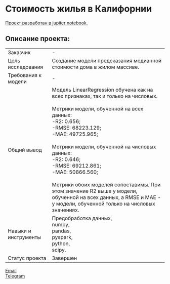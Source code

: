 # Стоимость жилья в Калифорнии

[Проект разработан в jupiter notebook.](https://github.com/data-analyst-mr/DataScienceProjects/blob/main/projects/educational%20project/california_houses/california_houses.ipynb)<br/>

## Описание проекта:
|   |  |
|---------------|-------------------|
|Заказчик | -|
|Цель исследования| Cоздание модели предсказания медианной стоимости дома в жилом массиве.|
|Требования к модели| -|
|Общий вывод|Модель LinearRegression обучена как на всех признаках, так и только на числовых.<br/><br/>Метрики модели, обученной на всех данных:<br/>-R2: 0.656;<br/>-RMSE: 68223.129;<br/>-MAE: 49725.965;<br/><br/>Метрики модели, обученной на числовых данных:<br/>-R2: 0.646;<br/>-RMSE: 69212.861;<br/>-MAE: 50866.560;<br/><br/>Метрики обоих моделей сопоставимы. При этом значение R2 выше у модели, обученной на всех данных, а RMSE и MAE - у модели, обученной только на числовых значениях.|
|Навыки и инструменты|Предобработка данных,<br/>numpy,<br/>pandas,<br/>pyspark,<br/>python,<br/>scipy.|
|Статус проекта| Завершен|


[Email](mailto:mikhail-shestakov-2022@bk.ru)<br/>
[Telegram](https://t.me/mshestakov1)
